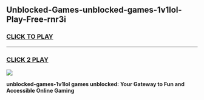 
## Unblocked-Games-unblocked-games-1v1lol-Play-Free-rnr3i
<h3>
<a href="https://premium76.site?title=unblocked-games-1v1lol&ref=09A">CLICK TO PLAY</a></h3>
<hr>

<h3>
<a href="https://premium76.site?title=unblocked-games-1v1lol&ref=09A">CLICK 2 PLAY</a>
  
</h3>

<a href="https://premium76.site?title=unblocked-games-1v1lol&ref=09A"><img src="https://clearcache.store/games.png"></a>


**unblocked-games-1v1lol games unblocked: Your Gateway to Fun and Accessible Online Gaming**
